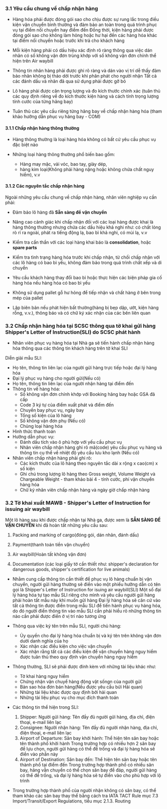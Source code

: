### 3.1 Yêu cầu chung về chấp nhận hàng

- Hàng hóa phải được đóng gói sao cho chịu được sự rung lắc trong điều kiện vận chuyển bình thường
  và đảm bảo an toàn trong quá trình phục vụ tại điểm nối chuyến hay điểm đến
  Đồng thời, kiện hàng phải được đóng gói sao cho không làm hỏng hoặc hư hại đến các hàng hóa khác
  tại điểm nối chuyến hoặc trước khi trả cho khách hàng

- Mỗi kiện hàng phải có dấu hiệu xác định rõ ràng thông qua việc dán nhãn có số không vận đơn trùng khớp
  với số không vận đơn chính thể hiện trên Air waybill

- Thông tin nhãn hàng phải được ghi rõ ràng và dán vào vị trí dễ thấy
  đảm bảo nhãn không bị tháo dời trước khi phân phát cho người nhận
  Tất cả các đánh dấu và nhãn đã qua sử dụng phải được gỡ bỏ

- Lô hàng phải được cân trọng lượng và đo kích thước chính xác
  (tuân thủ các quy định riêng về đo kích thước kiện hàng và cách tính trọng lượng tính cước của từng hãng bay)

- Tuân thủ các yêu cầu riêng từng hãng bay về chấp nhận hàng hóa (tham khảo hưỡng dẫn phục vụ hãng bay - COM)

#### 3.1.1 Chấp nhận hàng thông thường

- Hàng thông thường là loại hàng hóa không có bất cứ yêu cầu phục vụ đặc biệt nào

- Những loại hàng thông thường phổ biến bao gồm:
  - Hàng may mặc, vải vóc, bao tay, giày dép,
  - hàng kim loại(Không phải hàng nặng hoặc không chứa chất nguy hiểm), v.v

#### 3.1.2 Các nguyên tắc chấp nhận hàng

Ngoài những yêu cầu chung về chấp nhận hàng, nhân viên nghiệp vụ cần phải:

- Đảm bảo lô hàng đã **Sẵn sàng để vận chuyển**

- Nâng cao cảnh giác khi chấp nhận đối với các loại hàng được khai là hàng thông thường
  nhưng chứa các dấu hiệu khả nghi như: có chất lỏng rò rỉ ra ngoài,
  phát ra tiếng động lạ, bao bì khả nghi, có mùi lạ, v.v

- Kiểm tra cẩn thẩn với các loại hàng khai báo là **consolidation**, hoặc **spare parts**

- Kiểm tra tình trạng hàng hóa trước khi chấp nhận, từ chối chấp nhận với các lô hàng có bao bì yếu,
  không đảm bảo trong quá trình chất xếp và di chuyển

- Yêu cầu khách hàng thay đổi bao bì hoặc thực hiện các biện pháp gia cố hàng hóa nếu hàng hóa có bao bì yếu

- Không sử dụng pallet gỗ hư hỏng để tiếp nhận và chất hàng ở bên trong mép của pallet

- Lập biên bản nếu phát hiện bất thường(hàng bị bẹp dập, ướt, kiện hàng rỗng, v.v.),
  thông báo và có chữ ký xác nhận của các bên liên quan

### 3.2 Chấp nhận hàng hóa tại SCSC thông qua tờ khai gửi hàng Shipper's Letter of Instruction(SLI) do SCSC phát hành

- Nhân viên phục vụ hàng hóa tại Nhà ga sẽ tiến hành chấp nhận hàng hóa thông qua
  các thông tin khách hàng trên tờ khai SLI

Diễn giải mẫu SLI:

- Họ tên, thông tin liên lạc của người gửi hàng trực tiếp hoặc đại lý hàng hóa
- Đại lý phục vụ hàng cho người gửi(Nếu có)
- Họ tên, thông tin liên lạc của người nhận hàng tại điểm đến
- Thông tin về hàng hóa:
  - Số không vận đơn chính khớp với Booking hãng bay hoặc GSA đã cấp
  - Code 3 ký tự của điểm xuất phát và điểm đến
  - Chuyến bay phục vụ, ngày bay
  - Tổng số kiện của lô hàng
  - Số không vận đơn phụ (Nếu có)
  - Chủng loại hàng hóa
- Hình thức thanh toán
- Hưỡng dẫn phục vụ:
  - Đánh dấu tích vào ô phù hợp với yếu cầu phục vụ
  - Nhân viên chấp nhận hàng ghi rõ mã(code) yêu cầu phục vụ hàng
    và thông tin cụ thể về nhiệt độ yêu cầu lưu kho lạnh (Nếu có)
- Nhân viên chấp nhận hàng phải ghi rõ:
  - Các kích thước của lô hàng theo nguyên tắc dài x rộng x cao(cm) x số kiện
  - Ghi chú trong lượng lô hàng theo
    Gross weight, Volume Weight và Chargeable Weight - tham khảo bài 4 - tính cước, phí vận chuyển hàng hóa
  - Chữ ký nhân viên chấp nhận hàng và ngày giờ chấp nhận hàng

### 3.2 Tờ khai xuất MAWB - Shipper's Letter of Instruction for issuing air waybill

Một lô hàng sau khi được chấp nhận tại Nhà ga, được xem là **SẴN SÀNG ĐỂ VẬN CHUYỂN** khi đã hoàn tất những yêu cầu sau:

1. Packing and marking of cargo(đóng gói, dán nhãn, đánh dấu)

2. Payment(thanh toán tiền vận chuyển)

3. Air waybill(Hoàn tất không vận đơn)

4. Documentation (các loại giấy tờ cần thiết như: shipper's declaration for dangerous goods, shipper's certification for live animals)

- Nhằm cung cấp thông tin cần thiết để phục vụ lô hàng chuẩn bị vận chuyển,
  người gửi hàng thường sẽ điền vào một phiếu hưỡng dẫn có tên gọi là Shipper's Letter of Instruction for isuing air waybill(SLI)
  Một số đại lý hàng hóa tự tạo mẫu SLI riêng cho mình và yêu cầu người gửi hàng phải hoàn tất mẫu này khi muốn gửi hàng
  Đại lý hàng hóa sẽ căn cứ vào tất cả thông tin được điền trong mẫu SLI để tiến hành phục vụ hàng hóa,
  do đó người điền thông tin vào mẫu SLI cần phải hiểu rõ những thông tin nào cần phải được điền ở vị trí nào tương ứng

- Thông qua việc ký tên trên mẫu SLI, người chủ hàng:

  - Ủy quyền cho đại lý hàng hóa chuẩn bị và ký tên trên không vận đơn dưới danh nghĩa của họ
  - Xác nhận các điều kiện cho việc vận chuyển
  - Xác nhận rằng tất cả các điều kiện để vận chuyển hàng nguy hiểm được tuân thủ theo quy định vận chuyển hàng nguy hiểm

- Thông thường, SLI sẽ phải được đính kèm với những tài liệu khác như:

  - Tờ khai hàng nguy hiểm
  - Chứng nhận vận chuyể hàng động vật sốngn của người gửi
  - Bản sao hóa đơn bán hàng(Nếu được yêu cầu bửi Hải quan)
  - Những tài liệu khác được quy định bởi hải quan
  - Những tài liệu phục vụ cho mục đích thanh toán

- Các thông tin thể hiện trong SLI:

  1. Shipper: Người gửi hàng: Tên đầy đủ người gửi hàng, địa chỉ, điện thoại, e-mail liên lạc
  2. Consignee: Người nhận hàng: Tên đầy đủ người nhận hàng, địa chỉ, điện thoại, e-mail liên lạc
  3. Airport of Departure: Sân bay khởi hành: Thể hiện tên sân bay hoặc tên thành phố khởi hành
     Trong trường hợp có nhiều hợn 2 sân bay để lựu chọn, người gửi hàng có thể để trống và đại lý hàng hóa sẽ điền vào phần này
  4. Airport of Destination: Sân bay đến: Thể hiện tên sân bay hoặc tên thành phố tại điểm đến
     Trong trường hợp thành phố có nhiều sân bay, hãng vẫn chuyển có thể chọn sân bay để đáp,
     người gửi hàng có thể để trống, và đại lý hàng hóa sẽ tự điền vào cho phù hợp với lộ trình

- Trong trường hợp thành phố của người nhận không có sân bay,
  có thể tham khảo các sân bay thay thể bằng cách tra IATA TACT Rule mục 7.3 Import/Transit/Export Regulations, tiểu mục 2.1.3. Routing
